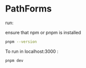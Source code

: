 # PathForms

run:

ensure that npm or pnpm is installed

```bash
pnpm --version
```

To run in localhost:3000 :

```bash
pnpm dev
```
